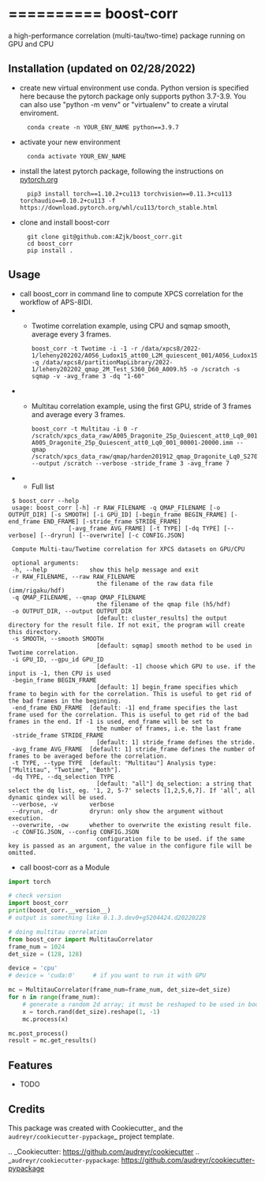 ==========
boost-corr
==========






a high-performance correlation (multi-tau/two-time) package running on GPU and CPU

Installation (updated on 02/28/2022)
--------
* create new virtual environment use conda. Python version is specified here because the pytorch package only supports python 3.7-3.9. You can also use "python -m venv" or "virtualenv" to create a virutal enviroment.

        conda create -n YOUR_ENV_NAME python==3.9.7


* activate your new environment
        
        conda activate YOUR_ENV_NAME

* install the latest pytorch package, following the instructions on [pytorch.org](https://pytorch.org/get-started/locally/)

        pip3 install torch==1.10.2+cu113 torchvision==0.11.3+cu113 torchaudio==0.10.2+cu113 -f https://download.pytorch.org/whl/cu113/torch_stable.html

* clone and install boost-corr
        
        git clone git@github.com:AZjk/boost_corr.git
        cd boost_corr
        pip install .


Usage
--------
* call boost_corr in command line to compute XPCS correlation for the workflow of APS-8IDI.
* * Twotime correlation example, using CPU and sqmap smooth, average every 3 frames.

        boost_corr -t Twotime -i -1 -r /data/xpcs8/2022-1/leheny202202/A056_Ludox15_att00_L2M_quiescent_001/A056_Ludox15_att00_L2M_quiescent_001_001..h5 -q /data/xpcs8/partitionMapLibrary/2022-1/leheny202202_qmap_2M_Test_S360_D60_A009.h5 -o /scratch -s sqmap -v -avg_frame 3 -dq "1-60"

* * Multitau correlation example, using the first GPU, stride of 3 frames and average every 3 frames.
    
        boost_corr -t Multitau -i 0 -r /scratch/xpcs_data_raw/A005_Dragonite_25p_Quiescent_att0_Lq0_001/ A005_Dragonite_25p_Quiescent_att0_Lq0_001_00001-20000.imm --qmap /scratch/xpcs_data_raw/qmap/harden201912_qmap_Dragonite_Lq0_S270_D54.h5 --output /scratch --verbose -stride_frame 3 -avg_frame 7
    
* * Full list

```
 $ boost_corr --help
 usage: boost_corr [-h] -r RAW_FILENAME -q QMAP_FILENAME [-o OUTPUT_DIR] [-s SMOOTH] [-i GPU_ID] [-begin_frame BEGIN_FRAME] [-end_frame END_FRAME] [-stride_frame STRIDE_FRAME]
                 [-avg_frame AVG_FRAME] [-t TYPE] [-dq TYPE] [--verbose] [--dryrun] [--overwrite] [-c CONFIG.JSON]

 Compute Multi-tau/Twotime correlation for XPCS datasets on GPU/CPU

 optional arguments:
 -h, --help            show this help message and exit
 -r RAW_FILENAME, --raw RAW_FILENAME
                         the filename of the raw data file (imm/rigaku/hdf)
 -q QMAP_FILENAME, --qmap QMAP_FILENAME
                         the filename of the qmap file (h5/hdf)
 -o OUTPUT_DIR, --output OUTPUT_DIR
                         [default: cluster_results] the output directory for the result file. If not exit, the program will create this directory.
 -s SMOOTH, --smooth SMOOTH
                         [default: sqmap] smooth method to be used in Twotime correlation.
 -i GPU_ID, --gpu_id GPU_ID
                         [default: -1] choose which GPU to use. if the input is -1, then CPU is used
 -begin_frame BEGIN_FRAME
                         [default: 1] begin_frame specifies which frame to begin with for the correlation. This is useful to get rid of the bad frames in the beginning.
 -end_frame END_FRAME  [default: -1] end_frame specifies the last frame used for the correlation. This is useful to get rid of the bad frames in the end. If -1 is used, end_frame will be set to
                         the number of frames, i.e. the last frame
 -stride_frame STRIDE_FRAME
                         [default: 1] stride_frame defines the stride.
 -avg_frame AVG_FRAME  [default: 1] stride_frame defines the number of frames to be averaged before the correlation.
 -t TYPE, --type TYPE  [default: "Multitau"] Analysis type: ["Multitau", "Twotime", "Both"].
 -dq TYPE, --dq_selection TYPE
                         [default: "all"] dq_selection: a string that select the dq list, eg. '1, 2, 5-7' selects [1,2,5,6,7]. If 'all', all dynamic qindex will be used.
 --verbose, -v         verbose
 --dryrun, -dr         dryrun: only show the argument without execution.
 --overwrite, -ow      whether to overwrite the existing result file.
 -c CONFIG.JSON, --config CONFIG.JSON
                         configuration file to be used. if the same key is passed as an argument, the value in the configure file will be omitted.      
```


* call boost-corr as a Module

```python
import torch

# check version
import boost_corr
print(boost_corr.__version__)
# output is something like 0.1.3.dev0+g5204424.d20220228

# doing multitau correlation
from boost_corr import MultitauCorrelator
frame_num = 1024
det_size = (128, 128)

device = 'cpu'
# device = 'cuda:0'     # if you want to run it with GPU

mc = MultitauCorrelator(frame_num=frame_num, det_size=det_size)
for n in range(frame_num):
    # generate a random 2d array; it must be reshaped to be used in boost-corr
    x = torch.rand(det_size).reshape(1, -1)
    mc.process(x)

mc.post_process()
result = mc.get_results()
```


Features
--------

* TODO

Credits
-------

This package was created with Cookiecutter_ and the `audreyr/cookiecutter-pypackage`_ project template.

.. _Cookiecutter: https://github.com/audreyr/cookiecutter
.. _`audreyr/cookiecutter-pypackage`: https://github.com/audreyr/cookiecutter-pypackage